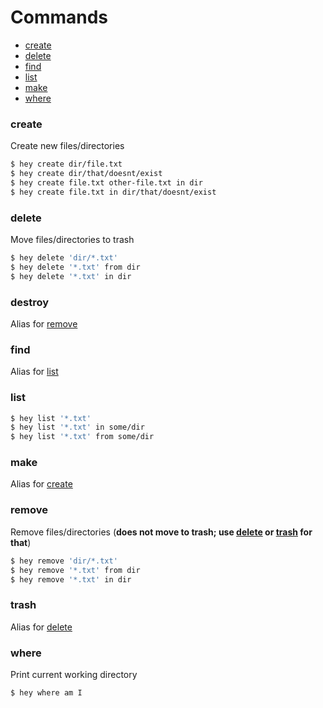 # Commands

- [create](#create)
- [delete](#delete)
- [find](#find)
- [list](#list)
- [make](#make)
- [where](#where)

### create

Create new files/directories

```bash
$ hey create dir/file.txt
$ hey create dir/that/doesnt/exist
$ hey create file.txt other-file.txt in dir
$ hey create file.txt in dir/that/doesnt/exist
```

### delete

Move files/directories to trash

```bash
$ hey delete 'dir/*.txt'
$ hey delete '*.txt' from dir
$ hey delete '*.txt' in dir
```

### destroy

Alias for [remove](#remove)

### find

Alias for [list](#list)

### list

```bash
$ hey list '*.txt'
$ hey list '*.txt' in some/dir
$ hey list '*.txt' from some/dir
```

### make

Alias for [create](#create)

### remove

Remove files/directories (**does not move to trash; use [delete](#delete) or [trash](#trash) for that**)

```bash
$ hey remove 'dir/*.txt'
$ hey remove '*.txt' from dir
$ hey remove '*.txt' in dir
```

### trash

Alias for [delete](#delete)

### where

Print current working directory

```bash
$ hey where am I
```
